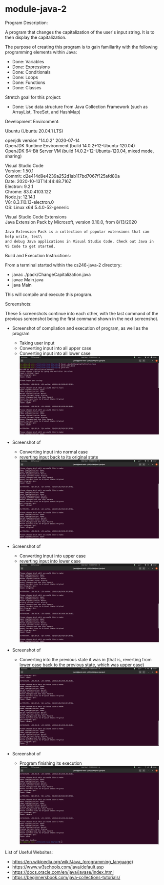 # module-java-2

Program Description: 

A program that changes the capitalization of the user's input string.
It is to then display the capitalization.

The purpose of creating this program is to gain familiarity with the following
programming elements within Java:

- Done: Variables 
- Done: Expressions 
- Done: Conditionals 
- Done: Loops 
- Done: Functions
- Done: Classes 

Stretch goal for this project: 

- Done: Use data structure from Java Collection Framework (such as ArrayList, TreeSet, and HashMap)


Development Environment: 

Ubuntu (Ubuntu 20.04.1 LTS) 

openjdk version "14.0.2" 2020-07-14\
OpenJDK Runtime Environment (build 14.0.2+12-Ubuntu-120.04)\
OpenJDK 64-Bit Server VM (build 14.0.2+12-Ubuntu-120.04, mixed mode, sharing)

Visual Studio Code\
Version: 1.50.1\
Commit: d2e414d9e4239a252d1ab117bd7067f125afd80a\
Date: 2020-10-13T14:44:48.716Z\
Electron: 9.2.1\
Chrome: 83.0.4103.122\
Node.js: 12.14.1\
V8: 8.3.110.13-electron.0\
OS: Linux x64 5.4.0-52-generic

Visual Studio Code Extensions\
Java Extension Pack by Microsoft, version 0.10.0, from 8/13/2020

    Java Extension Pack is a collection of popular extensions that can help write, test\
    and debug Java applications in Visual Studio Code. Check out Java in VS Code to get started.


Build and Execution Instructions:

From a terminal started within the cs246-java-2 directory:
- javac ./pack/ChangeCapitalization.java 
- javac Main.java 
- java Main 

This will compile and execute this program.

Screenshots:

These 5 screenshots continue into each other, with the last command of the previous screenshot being the first command shown in the next screenshot.

- Screenshot of compilation and execution of program, as well as the program
    - Taking user input
    - Converting input into all upper case
    - Converting input into all lower case
![First screenshot of Change Capitalization program](https://github.com/jmattgiroux/cs246-java-2/blob/master/screenshot_1_compile_run_input_upper_lower.png)

- Screenshot of
    - Converting input into normal case
    - reverting input back to its original state
![Second screenshot of Change Capitalization program](https://github.com/jmattgiroux/cs246-java-2/blob/master/screenshot_2_lower_normal_original.png)

- Screenshot of
    - Converting input into upper case
    - reverting input into lower case
![Third screenshot of Change Capitalization program](https://github.com/jmattgiroux/cs246-java-2/blob/master/screenshot_3_original_upper_lower.png)

- Screenshot of
    - Converting into the previous state it was in (that is, reverting from lower case back to the previous state, which was upper case)
![Fourth screenshot of Change Capitalization program](https://github.com/jmattgiroux/cs246-java-2/blob/master/screenshot_4_lower_revert.png)

- Screenshot of
    - Program finishing its execution
![Fifth screenshot of Change Capitalization program](https://github.com/jmattgiroux/cs246-java-2/blob/master/screenshot_5_quit.png)





List of Useful Websites:

- https://en.wikipedia.org/wiki/Java_(programming_language)
- https://www.w3schools.com/java/default.asp
- https://docs.oracle.com/en/java/javase/index.html
- https://beginnersbook.com/java-collections-tutorials/

